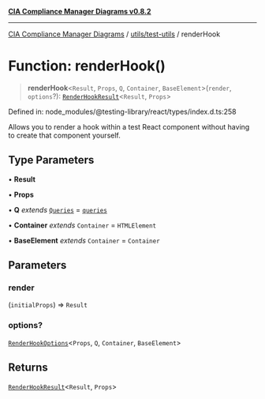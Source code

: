 [**CIA Compliance Manager Diagrams v0.8.2**](../../../README.md)

***

[CIA Compliance Manager Diagrams](../../../modules.md) / [utils/test-utils](../README.md) / renderHook

# Function: renderHook()

> **renderHook**\<`Result`, `Props`, `Q`, `Container`, `BaseElement`\>(`render`, `options`?): [`RenderHookResult`](../interfaces/RenderHookResult.md)\<`Result`, `Props`\>

Defined in: node\_modules/@testing-library/react/types/index.d.ts:258

Allows you to render a hook within a test React component without having to
create that component yourself.

## Type Parameters

• **Result**

• **Props**

• **Q** *extends* [`Queries`](../interfaces/Queries.md) = [`queries`](../namespaces/queries/README.md)

• **Container** *extends* `Container` = `HTMLElement`

• **BaseElement** *extends* `Container` = `Container`

## Parameters

### render

(`initialProps`) => `Result`

### options?

[`RenderHookOptions`](../interfaces/RenderHookOptions.md)\<`Props`, `Q`, `Container`, `BaseElement`\>

## Returns

[`RenderHookResult`](../interfaces/RenderHookResult.md)\<`Result`, `Props`\>
